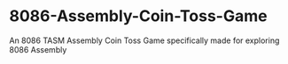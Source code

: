 # 8086-Assembly-Coin-Toss-Game
An 8086 TASM Assembly Coin Toss Game specifically made for exploring 8086 Assembly
